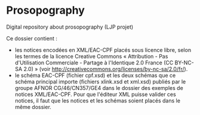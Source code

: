 # Prosopography
Digital repository about prosopography (LJP projet)

Ce dossier contient : 
- les notices encodées en XML/EAC-CPF placés sous licence libre, selon les termes de la licence Creative Commons « Attribution - Pas d'Utilisation Commerciale - Partage à l'Identique 2.0 France (CC BY-NC-SA 2.0) » (voir <http://creativecommons.org/licenses/by-nc-sa/2.0/fr/>).
- le schéma EAC-CPF (fichier cpf.xsd) et les deux schémas que ce schéma principal importe (fichiers xlink.xsd et xml.xsd) publiés par le groupe AFNOR CG/46/CN357/GE4 dans le dossier des exemples de notices XML/EAC-CPF.
Pour que l'éditeur XML puisse valider ces notices, il faut que les notices et les schémas soient placés dans le même dossier. 
